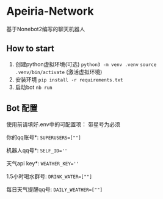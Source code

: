 # Apeiria-Network
基于Nonebot2编写的聊天机器人

## How to start

1. 创建python虚拟环境(可选) `python3 -m venv .venv`
    `source .venv/bin/activate` (激活虚拟环境)
2. 安装环境 `pip install -r requirements.txt`
3. 启动bot `nb run`

## Bot 配置
使用前请填好.env中的可配置项：
带星号为必须

你的qq账号*:
`SUPERUSERS=[""]`

机器人qq号*:
`SELF_ID=''`

天气api key*:
`WEATHER_KEY=''`

1.5小时喝水群号:
`DRINK_WATER=[""]`

每日天气提醒qq号:
`DAILY_WEATHER=[""]`